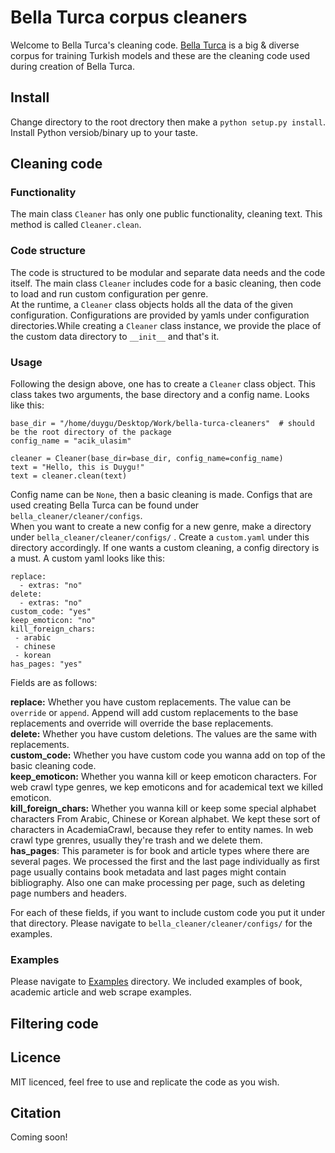 # Bella Turca corpus cleaners

Welcome to Bella Turca's cleaning code. [Bella Turca](https://huggingface.co/datasets/turkish-nlp-suite/BellaTurca) is a big & diverse corpus for training Turkish models and these are the cleaning code used during creation of Bella Turca. 

## Install

Change directory to the root drectory then make a `python setup.py install`. Install Python versiob/binary up to your taste. 

## Cleaning code
### Functionality
The main class `Cleaner` has only one public functionality, cleaning text. This method is called `Cleaner.clean`.

### Code structure
The code is structured to be modular and separate data needs and the code itself. The main class `Cleaner` includes code for a basic cleaning, then code to load and run custom configuration per genre.  
At the runtime, a `Cleaner` class objects holds all the data of the given configuration. Configurations are provided by yamls under configuration directories.While creating a `Cleaner` class instance, we provide the place of the custom data directory to `__init__` and that's it.


### Usage
Following the design above, one has to create a `Cleaner` class object. This class takes two arguments, the base directory and a config name. Looks like this:

```
base_dir = "/home/duygu/Desktop/Work/bella-turca-cleaners"  # should be the root directory of the package
config_name = "acik_ulasim"

cleaner = Cleaner(base_dir=base_dir, config_name=config_name)
text = "Hello, this is Duygu!"
text = cleaner.clean(text)
``` 

Config name can be `None`, then a basic cleaning is made. Configs that are used creating Bella Turca can be found under `bella_cleaner/cleaner/configs`.  
When you want to create a new config for a new genre, make a directory under `bella_cleaner/cleaner/configs/` . Create a `custom.yaml` under this directory accordingly. If one wants a custom cleaning, a config directory is a must. A custom yaml looks like this:

```
replace:
  - extras: "no"
delete:
  - extras: "no"
custom_code: "yes"
keep_emoticon: "no"
kill_foreign_chars:
 - arabic
 - chinese
 - korean
has_pages: "yes"
```

Fields are as follows:  

**replace:** Whether you have custom replacements. The value can be `override` or `append`. Append will add custom replacements to the base replacements and override will override the base replacements.  
**delete:** Whether you have custom deletions. The values are the same with replacements.  
**custom_code:** Whether you have custom code you wanna add on top of the basic cleaning code.  
**keep_emoticon:** Whether you wanna kill or keep emoticon characters. For web crawl type genres, we kep emoticons and for academical text we killed emoticon.  
**kill_foreign_chars:** Whether you wanna kill or keep some special alphabet characters From Arabic, Chinese or Korean alphabet. We kept these sort of characters in AcademiaCrawl, because they refer to entity names. In web crawl type grenres, usually they're trash and we delete them.  
**has_pages**: This parameter is for book and article types where there are several pages. We processed the first and the last page individually as first page usually contains book metadata and last pages might contain bibliography. Also one can make processing per page, such as deleting page numbers and headers.    

For each of these fields, if you want to include custom code you put it under that directory. Please navigate to `bella_cleaner/cleaner/configs/` for the examples.


### Examples
Please navigate to [Examples](https://github.com/turkish-nlp-suite/bella-turca-cleaners/tree/main/examples/cleaner) directory. We included examples of book, academic article and web scrape examples.


## Filtering code


## Licence
MIT licenced, feel free to use and replicate the code as you wish.

## Citation
Coming soon!

  
